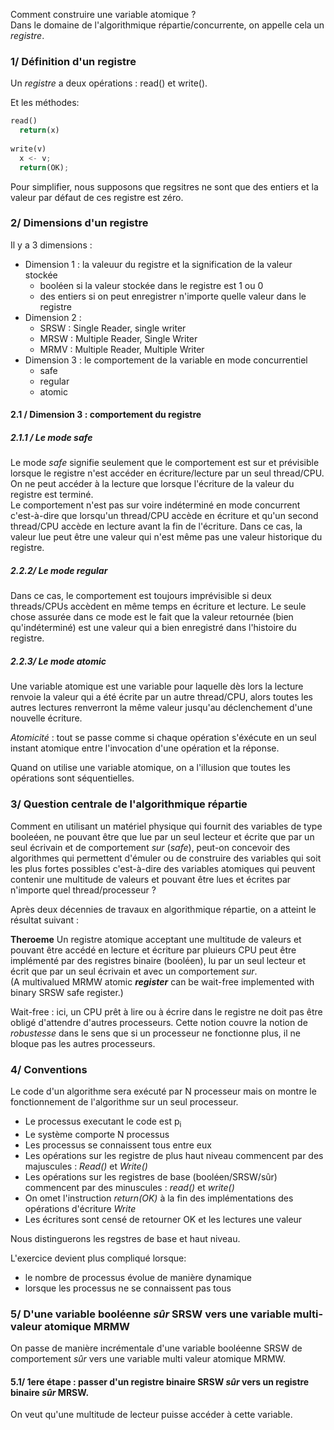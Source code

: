 Comment construire une variable atomique ?  
Dans le domaine de l'algorithmique répartie/concurrente, on appelle cela un _registre_.

### 1/ Définition d'un registre 

Un _registre_ a deux opérations : read() et write().  

Et les méthodes:  

```py
read()
  return(x)
  
write(v)
  x <- v;
  return(OK);
```

Pour simplifier, nous supposons que regsitres ne sont que des entiers et la valeur par défaut de ces registre est zéro.

### 2/ Dimensions d'un registre

Il y a 3 dimensions : 
  - Dimension 1 : la valeuur du registre et la signification de la valeur stockée  
    - booléen si la valeur stockée dans le registre est 1 ou 0  
    - des entiers si on peut enregistrer n'importe quelle valeur dans le registre
  - Dimension 2 : 
    - SRSW : Single Reader, single writer  
    - MRSW : Multiple Reader, Single Writer  
    - MRMV : Multiple Reader, Multiple Writer  
  - Dimension 3 : le comportement de la variable en mode concurrentiel
    - safe  
    - regular
    - atomic

#### 2.1 / Dimension 3 : comportement du registre

##### 2.1.1 / Le mode _safe_

 Le mode _safe_ signifie seulement que le comportement est sur et prévisible lorsque le registre n'est accéder en écriture/lecture par un seul thread/CPU. On ne peut accéder à la lecture que lorsque l'écriture de la valeur du registre est terminé.  
Le comportement n'est pas sur voire indéterminé en mode concurrent c'est-à-dire que lorsqu'un thread/CPU accède en écriture et qu'un second thread/CPU accède en lecture avant la fin de l'écriture. Dans ce cas, la valeur lue peut être une valeur qui n'est même pas une valeur historique du registre. 
 
##### 2.2.2/ Le mode _regular_ 

Dans ce cas, le comportement est toujours imprévisible si deux threads/CPUs accèdent en même temps en écriture et lecture. Le seule chose assurée dans ce mode est le fait que la valeur retournée (bien qu'indéterminé) est une valeur qui a bien enregistré dans l'histoire du registre.  

##### 2.2.3/ Le mode _atomic_

Une variable atomique est une variable pour laquelle dès lors la lecture renvoie la valeur qui a été écrite par un autre thread/CPU, alors toutes les autres lectures renverront la même valeur jusqu'au déclenchement d'une nouvelle écriture.
   
_Atomicité_ : tout se passe comme si chaque opération s'éxécute en un seul instant atomique entre l'invocation d'une opération et la réponse.  

Quand on utilise une variable atomique, on a l'illusion que toutes les opérations sont séquentielles.

### 3/ Question centrale de l'algorithmique répartie

Comment en utilisant un matériel physique qui fournit des variables de type booleéen, ne pouvant être que lue par un seul lecteur et écrite que par un seul écrivain et de comportement _sur_ (_safe_), peut-on concevoir des algorithmes qui permettent d'émuler ou de construire des variables qui soit les plus fortes possibles c'est-à-dire des variables atomiques qui peuvent contenir une multitude de valeurs et pouvant être lues et écrites par n'importe quel thread/processeur ?

Après deux décennies de travaux en algorithmique répartie, on a atteint le résultat suivant : 

__Theroeme__ Un registre atomique acceptant une multitude de valeurs et pouvant être accédé en lecture et écriture par pluieurs CPU peut être implémenté par des registres binaire (booléen), lu par un seul lecteur et écrit que par un seul écrivain et avec un comportement _sur_.  
(A multivalued MRMW atomic _<b>register</b>_ can be wait-free implemented with binary SRSW safe register.)  

Wait-free : ici, un CPU prêt à lire ou à écrire dans le registre ne doit pas être obligé d'attendre d'autres processeurs. Cette notion couvre la notion de _robustesse_ dans le sens que si un processeur ne fonctionne plus, il ne bloque pas les autres processeurs.  

### 4/ Conventions

Le code d'un algorithme sera exécuté par N processeur mais on montre le fonctionnement de l'algorithme sur un seul processeur.

- Le processus executant le code est p<sub>i</sub>  
- Le système comporte N processus   
- Les processus se connaissent tous entre eux  
- Les opérations sur les registre de plus haut niveau commencent par des majuscules : _Read()_ et _Write()_  
- Les opérations sur les registres de base (booléen/SRSW/sûr) commencent par des minuscules : _read()_ et _write()_  
- On omet l'instruction _return(OK)_ à la fin des implémentations des opérations d'écriture _Write_  
- Les écritures sont censé de retourner OK et les lectures une valeur

Nous distinguerons les regstres de base et haut niveau.  

L'exercice devient plus compliqué lorsque:
- le nombre de processus évolue de manière dynamique  
- lorsque les processus ne se connaissent pas tous

### 5/ D'une variable booléenne _sûr_ SRSW vers une variable multi-valeur atomique MRMW

On passe de manière incrémentale d'une variable booléenne SRSW de comportement _sûr_ vers une variable multi valeur atomique MRMW.

#### 5.1/ 1ere étape : passer d'un registre binaire SRSW _sûr_ vers un registre binaire _sûr_ MRSW.  

On veut qu'une multitude de lecteur puisse accéder à cette variable.  


